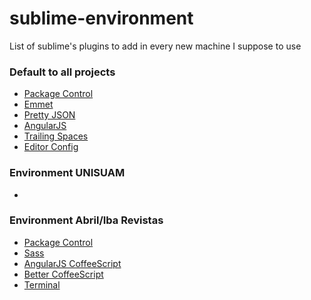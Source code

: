 sublime-environment
===================

List of sublime's plugins to add in every new machine I suppose to use

### Default to all projects
* [Package Control](https://sublime.wbond.net/installation)
* [Emmet](https://sublime.wbond.net/packages/Emmet)
* [Pretty JSON](https://sublime.wbond.net/packages/Pretty%20JSON)
* [AngularJS](https://sublime.wbond.net/packages/AngularJS)
* [Trailing Spaces](https://sublime.wbond.net/packages/TrailingSpaces) 
* [Editor Config](https://github.com/sindresorhus/editorconfig-sublime#readme)


### Environment UNISUAM
* 


### Environment Abril/Iba Revistas
* [Package Control](https://sublime.wbond.net/installation)
* [Sass](https://sublime.wbond.net/packages/Sass)
* [AngularJS CoffeeScript](https://sublime.wbond.net/packages/AngularJS%20(CoffeeScript))
* [Better CoffeeScript](https://sublime.wbond.net/packages/Better%20CoffeeScript)
* [Terminal](https://sublime.wbond.net/packages/Terminal)
